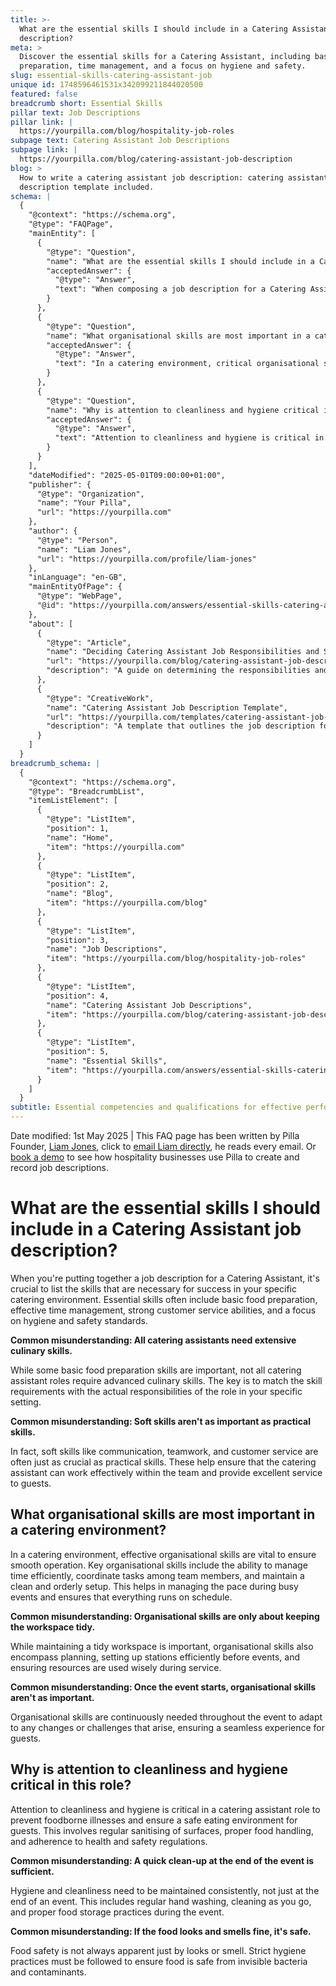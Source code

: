 ```yaml
---
title: >-
  What are the essential skills I should include in a Catering Assistant job
  description?
meta: >
  Discover the essential skills for a Catering Assistant, including basic food
  preparation, time management, and a focus on hygiene and safety.
slug: essential-skills-catering-assistant-job
unique id: 1748596461531x342099211844020500
featured: false
breadcrumb short: Essential Skills
pillar text: Job Descriptions
pillar link: |
  https://yourpilla.com/blog/hospitality-job-roles
subpage text: Catering Assistant Job Descriptions
subpage link: |
  https://yourpilla.com/blog/catering-assistant-job-description
blog: >
  How to write a catering assistant job description: catering assistant job
  description template included.
schema: |
  {
    "@context": "https://schema.org",
    "@type": "FAQPage",
    "mainEntity": [
      {
        "@type": "Question",
        "name": "What are the essential skills I should include in a Catering Assistant job description?",
        "acceptedAnswer": {
          "@type": "Answer",
          "text": "When composing a job description for a Catering Assistant, it's crucial to specify the skills that are essential for success in the particular catering setting. Essential skills often include basic food preparation, effective time management, strong customer service abilities, and a keen focus on hygiene and safety standards. Soft skills like communication, teamwork, and customer service are also vital, as they ensure effective teamwork and excellent service to guests."
        }
      },
      {
        "@type": "Question",
        "name": "What organisational skills are most important in a catering environment?",
        "acceptedAnswer": {
          "@type": "Answer",
          "text": "In a catering environment, critical organisational skills include efficient time management, coordination of tasks among team members, and maintaining a clean and orderly setup. These skills are essential for managing the pace during busy events and ensuring everything runs on schedule. Organisational skills are important not only for pre-event planning but throughout the event to adapt to changes and ensure a seamless experience for guests."
        }
      },
      {
        "@type": "Question",
        "name": "Why is attention to cleanliness and hygiene critical in a catering assistant role?",
        "acceptedAnswer": {
          "@type": "Answer",
          "text": "Attention to cleanliness and hygiene is critical in a catering assistant role to prevent foodborne illnesses and create a safe dining environment for guests. This involves regular sanitising of surfaces, proper food handling, and stringent adherence to health and safety regulations. Maintaining consistent hygiene, including regular hand washing and cleaning during the event, is necessary to ensure food safety."
        }
      }
    ],
    "dateModified": "2025-05-01T09:00:00+01:00",
    "publisher": {
      "@type": "Organization",
      "name": "Your Pilla",
      "url": "https://yourpilla.com"
    },
    "author": {
      "@type": "Person",
      "name": "Liam Jones",
      "url": "https://yourpilla.com/profile/liam-jones"
    },
    "inLanguage": "en-GB",
    "mainEntityOfPage": {
      "@type": "WebPage",
      "@id": "https://yourpilla.com/answers/essential-skills-catering-assistant-job"
    },
    "about": [
      {
        "@type": "Article",
        "name": "Deciding Catering Assistant Job Responsibilities and Skills",
        "url": "https://yourpilla.com/blog/catering-assistant-job-description",
        "description": "A guide on determining the responsibilities and required skills for a Catering Assistant role."
      },
      {
        "@type": "CreativeWork",
        "name": "Catering Assistant Job Description Template",
        "url": "https://yourpilla.com/templates/catering-assistant-job-description",
        "description": "A template that outlines the job description for a Catering Assistant, including skills needed and responsibilities."
      }
    ]
  }
breadcrumb_schema: |
  {
    "@context": "https://schema.org",
    "@type": "BreadcrumbList",
    "itemListElement": [
      {
        "@type": "ListItem",
        "position": 1,
        "name": "Home",
        "item": "https://yourpilla.com"
      },
      {
        "@type": "ListItem",
        "position": 2,
        "name": "Blog",
        "item": "https://yourpilla.com/blog"
      },
      {
        "@type": "ListItem",
        "position": 3,
        "name": "Job Descriptions",
        "item": "https://yourpilla.com/blog/hospitality-job-roles"
      },
      {
        "@type": "ListItem",
        "position": 4,
        "name": "Catering Assistant Job Descriptions",
        "item": "https://yourpilla.com/blog/catering-assistant-job-description"
      },
      {
        "@type": "ListItem",
        "position": 5,
        "name": "Essential Skills",
        "item": "https://yourpilla.com/answers/essential-skills-catering-assistant-job"
      }
    ]
  }
subtitle: Essential competencies and qualifications for effective performance
---
```


Date modified: 1st May 2025 | This FAQ page has been written by Pilla Founder, [Liam Jones](https://yourpilla.com/profile/liam-jones), click to [email Liam directly](https://mailto:liam@yourpilla.com), he reads every email. Or [book a demo](https://calendly.com/pilla/demo) to see how hospitality businesses use Pilla to create and record job descriptions.

# What are the essential skills I should include in a Catering Assistant job description?

When you're putting together a job description for a Catering Assistant, it's crucial to list the skills that are necessary for success in your specific catering environment. Essential skills often include basic food preparation, effective time management, strong customer service abilities, and a focus on hygiene and safety standards.

**Common misunderstanding: All catering assistants need extensive culinary skills.**

While some basic food preparation skills are important, not all catering assistant roles require advanced culinary skills. The key is to match the skill requirements with the actual responsibilities of the role in your specific setting.

**Common misunderstanding: Soft skills aren't as important as practical skills.**

In fact, soft skills like communication, teamwork, and customer service are often just as crucial as practical skills. These help ensure that the catering assistant can work effectively within the team and provide excellent service to guests.

## What organisational skills are most important in a catering environment?

In a catering environment, effective organisational skills are vital to ensure smooth operation. Key organisational skills include the ability to manage time efficiently, coordinate tasks among team members, and maintain a clean and orderly setup. This helps in managing the pace during busy events and ensures that everything runs on schedule.

**Common misunderstanding: Organisational skills are only about keeping the workspace tidy.**

While maintaining a tidy workspace is important, organisational skills also encompass planning, setting up stations efficiently before events, and ensuring resources are used wisely during service.

**Common misunderstanding: Once the event starts, organisational skills aren't as important.**

Organisational skills are continuously needed throughout the event to adapt to any changes or challenges that arise, ensuring a seamless experience for guests.

## Why is attention to cleanliness and hygiene critical in this role?

Attention to cleanliness and hygiene is critical in a catering assistant role to prevent foodborne illnesses and ensure a safe eating environment for guests. This involves regular sanitising of surfaces, proper food handling, and adherence to health and safety regulations.

**Common misunderstanding: A quick clean-up at the end of the event is sufficient.**

Hygiene and cleanliness need to be maintained consistently, not just at the end of an event. This includes regular hand washing, cleaning as you go, and proper food storage practices during the event.

**Common misunderstanding: If the food looks and smells fine, it's safe.**

Food safety is not always apparent just by looks or smell. Strict hygiene practices must be followed to ensure food is safe from invisible bacteria and contaminants.
